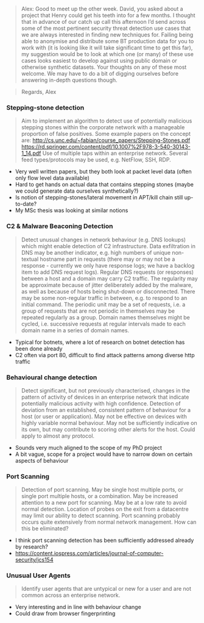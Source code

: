 >Alex:
Good to meet up the other week. David, you asked about a project that Henry could get his teeth into for a few months. I thought that in advance of our catch up call this afternoon I’d send across some of the most pertinent security threat detection use cases that we are always interested in finding new techniques for. Failing being able to anonymise and distribute some BT production data for you to work with (it is looking like it will take significant time to get this far), my suggestion would be to look at which one (or many) of these use cases looks easiest to develop against using public domain or otherwise synthetic datasets. Your thoughts on any of these most welcome. We may have to do a bit of digging ourselves before answering in-depth questions though.

> Regards, Alex
 
 
### Stepping-stone detection
>Aim to implement an algorithm to detect use of potentially malicious stepping stones within the corporate network with a manageable proportion of false positives.
Some example papers on the concept are:
http://cs.unc.edu/~fabian/course_papers/Stepping-Stones.pdf
https://rd.springer.com/content/pdf/10.1007%2F978-3-540-30143-1_14.pdf
Use of multiple taps within an enterprise network.
Several feed types/protocols may be used, e.g. NetFlow, SSH, RDP.

* Very well written papers, but they both look at packet level data (often only flow level data available) 
* Hard to get hands on actual data that contains stepping stones (maybe we could generate data ourselves synthetically?)
* Is notion of stepping-stones/lateral movement in APT/kill chain still up-to-date?
* My MSc thesis was looking at similar notions
 
### C2 & Malware Beaconing Detection
>Detect unusual changes in network behaviour (e.g. DNS lookups) which might enable detection of C2 infrastructure.
Data exfiltration in DNS may be another indicator, e.g. high numbers of unique non-textual hostname part in requests (there may or may not be a response - currently we only have response logs; we have a backlog item to add DNS request logs).
Regular DNS requests (or responses) between a host and a domain may carry C2 traffic. The regularity may be approximate because of jitter deliberately added by the malware, as well as because of hosts being shut-down or disconnected. There may be some non-regular traffic in between, e.g. to respond to an initial command. The periodic unit may be a set of requests, i.e. a group of requests that are not periodic in themselves may be repeated regularly as a group. Domain names themselves might be cycled, i.e. successive requests at regular intervals made to each domain name in a series of domain names.
 
* Typical for botnets, where a lot of research on botnet detection has been done already
* C2 often via port 80, difficult to find attack patterns among diverse http traffic


### Behavioural change detection
>Detect significant, but not previously characterised, changes in the pattern of activity of devices in an enterprise network that indicate potentially malicious activity with high confidence. Detection of deviation from an established, consistent pattern of behaviour for a host (or user or application). May not be effective on devices with highly variable normal behaviour. May not be sufficiently indicative on its own, but may contribute to scoring other alerts for the host. Could apply to almost any protocol.

* Sounds very much aligned to the scope of my PhD project
* A bit vague, scope for a project would have to narrow down on certain aspects of behaviour

 
### Port Scanning
>Detection of port scanning. May be single host multiple ports, or single port multiple hosts, or a combination.
May be increased attention to a new port for scanning. May be at a low rate to avoid normal detection.
Location of probes on the exit from a datacentre may limit our ability to detect scanning.
Port scanning probably occurs quite extensively from normal network management. How can this be eliminated?
 
* I think port scanning detection has been sufficiently addressed already by research?
* https://content.iospress.com/articles/journal-of-computer-security/jcs154
 
### Unusual User Agents
>Identify user agents that are untypical or new for a user and are not common across an enterprise network.
 
* Very interesting and in line with behaviour change
* Could draw from browser fingerprinting


